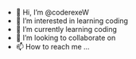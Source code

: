 - 👋 Hi, I’m @coderexeW
- 👀 I’m interested in learning coding
- 🌱 I’m currently learning coding
- 💞️ I’m looking to collaborate on 
- 📫 How to reach me ...

<!---
coderexeW/coderexeW is a ✨ special ✨ repository because its `README.md` (this file) appears on your GitHub profile.
You can click the Preview link to take a look at your changes.
--->
